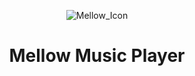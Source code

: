 <p align="center">
  <img src="https://github.com/user-attachments/assets/6be9f0cc-d45f-43d8-a0ab-cce604e52e91" alt="Mellow_Icon">
</p>

<h1 align="center"><strong>Mellow Music Player</strong></h1>



